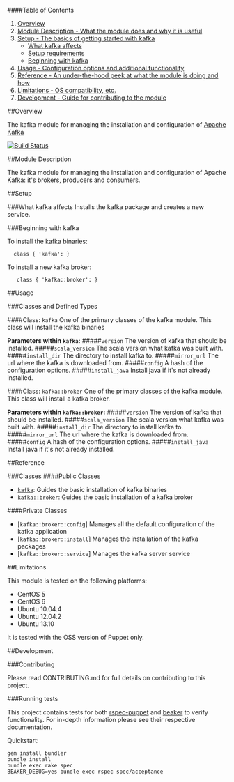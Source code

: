 ####Table of Contents

1. [Overview](#overview)
2. [Module Description - What the module does and why it is useful](#module-description)
3. [Setup - The basics of getting started with kafka](#setup)
    * [What kafka affects](#what-kafka-affects)
    * [Setup requirements](#setup-requirements)
    * [Beginning with kafka](#beginning-with-kafka)
4. [Usage - Configuration options and additional functionality](#usage)
5. [Reference - An under-the-hood peek at what the module is doing and how](#reference)
5. [Limitations - OS compatibility, etc.](#limitations)
6. [Development - Guide for contributing to the module](#development)

##Overview

The kafka module for managing the installation and configuration of [Apache Kafka](http://kafka.apache.org)

[![Build
Status](https://secure.travis-ci.org/opentable/puppet-kafka.png)](https://secure.travis-ci.org/opentable/puppet-kafka.png)

##Module Description

The kafka module for managing the installation and configuration of Apache Kafka: it's brokers, producers and consumers.

##Setup

###What kafka affects
Installs the kafka package and creates a new service.

###Beginning with kafka

To install the kafka binaries:
```puppet
  class { 'kafka': }
```

To install a new kafka broker:

```puppet
   class { 'kafka::broker': }
```
##Usage

###Classes and Defined Types

####Class: `kafka`
One of the primary classes of the kafka module. This class will install the kafka binaries

**Parameters within `kafka`:**
#####`version`
The version of kafka that should be installed.
#####`scala_version`
The scala version what kafka was built with.
#####`install_dir`
The directory to install kafka to.
#####`mirror_url`
The url where the kafka is downloaded from.
#####`config`
A hash of the configuration options.
#####`install_java`
Install java if it's not already installed.

####Class: `kafka::broker`
One of the primary classes of the kafka module. This class will install a kafka broker.

**Parameters within `kafka::broker`:**
#####`version`
The version of kafka that should be installed.
#####`scala_version`
The scala version what kafka was built with.
#####`install_dir`
The directory to install kafka to.
#####`mirror_url`
The url where the kafka is downloaded from.
#####`config`
A hash of the configuration options.
#####`install_java`
Install java if it's not already installed.

##Reference

###Classes
####Public Classes
* [`kafka`](#class-kafka-broker): Guides the basic installation of kafka binaries
* [`kafka::broker`](#class-kafka-broker): Guides the basic installation of a kafka broker

####Private Classes
* [`kafka::broker::config`]  Manages all the default configuration of the kafka application
* [`kafka::broker::install`] Manages the installation of the kafka packages
* [`kafka::broker::service`] Manages the kafka server service

##Limitations

This module is tested on the following platforms:

* CentOS 5
* CentOS 6
* Ubuntu 10.04.4
* Ubuntu 12.04.2
* Ubuntu 13.10

It is tested with the OSS version of Puppet only.

##Development

###Contributing

Please read CONTRIBUTING.md for full details on contributing to this project.

###Running tests

This project contains tests for both [rspec-puppet](http://rspec-puppet.com/) and [beaker](https://github.com/puppetlabs/beaker) to verify functionality. For in-depth information please see their respective documentation.

Quickstart:

    gem install bundler
    bundle install
    bundle exec rake spec
	BEAKER_DEBUG=yes bundle exec rspec spec/acceptance